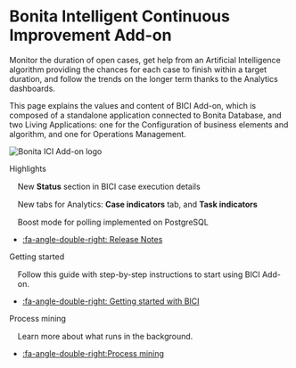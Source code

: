 # Bonita Intelligent Continuous Improvement Add-on
Monitor the duration of open cases, get help from an Artificial Intelligence algorithm providing the chances for each case to finish within a target duration, and follow the trends on the longer term thanks to the Analytics dashboards.

This page explains the values and content of BICI Add-on, which is composed of a standalone application connected to Bonita Database, and two Living Applications: one for the Configuration of business elements and algorithm, and one for Operations Management.

![Bonita ICI Add-on logo](images/ici.png)

<div class="col-md-4">
<div class="panel panel-default">
<div class="panel-heading">Highlights</div>
<div class="panel-body">
<div style="padding: 15px; padding-bottom: 0px;">New <b>Status</b> section in BICI case execution details</div>
<div style="padding: 15px; padding-bottom: 0px;">New tabs for Analytics: <b>Case indicators</b> tab, and <b>Task indicators</b></div>
<div style="padding: 15px; padding-bottom: 0px;">Boost mode for polling implemented on PostgreSQL</div>

* [:fa-angle-double-right: Release Notes](release_notes.md)  
<!--{ul:.menu .nav}-->
</div>
</div>
</div>
</div>

<div class="col-md-4">
<div class="panel panel-default">
<div class="panel-heading">Getting started</div>
<div class="panel-body">
<div style="padding: 15px; padding-bottom: 0px;">Follow this guide with step-by-step instructions to start using BICI Add-on.</div>
<div class="menu-block-wrapper">

* [:fa-angle-double-right: Getting started with BICI](getting_started.md)
<!--{ul:.menu .nav}-->
</div>
</div>
</div>
</div>

<div class="col-md-4">
<div class="panel panel-default">
<div class="panel-heading">Process mining</div>
<div class="panel-body">
<div style="padding: 15px; padding-bottom: 0px;">Learn more about what runs in the background.</div>
<div class="menu-block-wrapper">

* [:fa-angle-double-right:Process mining](process_mining.md)
<!--{ul:.menu .nav}-->
</div>
</div>
</div>
</div>
